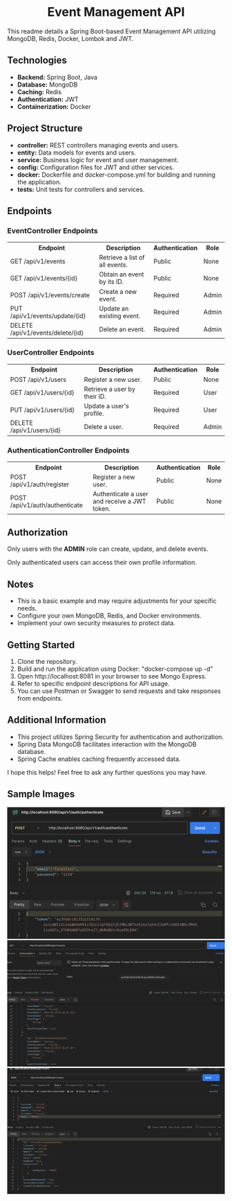 <h1 align="center">Event Management API</h1>

<p>This readme details a Spring Boot-based Event Management API utilizing MongoDB, Redis, Docker, Lombok and JWT.</p>

<h2>Technologies</h2>

<ul>
  <li><strong>Backend:</strong> Spring Boot, Java</li>
  <li><strong>Database:</strong> MongoDB</li>
  <li><strong>Caching:</strong> Redis</li>
  <li><strong>Authentication:</strong> JWT</li>
  <li><strong>Containerization:</strong> Docker</li>
</ul>

<h2>Project Structure</h2>

<ul>
  <li><strong>controller:</strong> REST controllers managing events and users.</li>
  <li><strong>entity:</strong> Data models for events and users.</li>
  <li><strong>service:</strong> Business logic for event and user management.</li>
  <li><strong>config:</strong> Configuration files for JWT and other services.</li>
  <li><strong>docker:</strong> Dockerfile and docker-compose.yml for building and running the application.</li>
  <li><strong>tests:</strong> Unit tests for controllers and services.</li>
</ul>

<h2>Endpoints</h2>

<h3>EventController Endpoints</h3>

<table>
  <tr>
    <th>Endpoint</th>
    <th>Description</th>
    <th>Authentication</th>
    <th>Role</th>
  </tr>
  <tr>
    <td>GET /api/v1/events</td>
    <td>Retrieve a list of all events.</td>
    <td>Public</td>
    <td>None</td>
  </tr>
  <tr>
    <td>GET /api/v1/events/{id}</td>
    <td>Obtain an event by its ID.</td>
    <td>Public</td>
    <td>None</td>
  </tr>
  <tr>
    <td>POST /api/v1/events/create</td>
    <td>Create a new event.</td>
    <td>Required</td>
    <td>Admin</td>
  </tr>
  <tr>
    <td>PUT /api/v1/events/update/{id}</td>
    <td>Update an existing event.</td>
    <td>Required</td>
    <td>Admin</td>
  </tr>
  <tr>
    <td>DELETE /api/v1/events/delete/{id}</td>
    <td>Delete an event.</td>
    <td>Required</td>
    <td>Admin</td>
  </tr>
</table>

<h3>UserController Endpoints</h3>

<table>
  <tr>
    <th>Endpoint</th>
    <th>Description</th>
    <th>Authentication</th>
    <th>Role</th>
  </tr>
  <tr>
    <td>POST /api/v1/users</td>
    <td>Register a new user.</td>
    <td>Public</td>
    <td>None</td>
  </tr>
  <tr>
    <td>GET /api/v1/users/{id}</td>
    <td>Retrieve a user by their ID.</td>
    <td>Required</td>
    <td>User</td>
  </tr>
  <tr>
    <td>PUT /api/v1/users/{id}</td>
    <td>Update a user's profile.</td>
    <td>Required</td>
    <td>User</td>
  </tr>
  <tr>
    <td>DELETE /api/v1/users/{id}</td>
    <td>Delete a user.</td>
    <td>Required</td>
    <td>Admin</td>
  </tr>
</table>

<h3>AuthenticationController Endpoints</h3>

<table>
  <tr>
    <th>Endpoint</th>
    <th>Description</th>
    <th>Authentication</th>
    <th>Role</th>
  </tr>
  <tr>
    <td>POST /api/v1/auth/register</td>
    <td>Register a new user.</td>
    <td>Public</td>
    <td>None</td>
  </tr>
  <tr>
    <td>POST /api/v1/auth/authenticate</td>
    <td>Authenticate a user and receive a JWT token.</td>
    <td>Public</td>
    <td>None</td>
  </tr>
</table>


<h2>Authorization</h2>

<p>Only users with the <strong>ADMIN</strong> role can create, update, and delete events.</p>
<p>Only authenticated users can access their own profile information.</p>

<h2>Notes</h2>

<ul>
  <li>This is a basic example and may require adjustments for your specific needs.</li>
  <li>Configure your own MongoDB, Redis, and Docker environments.</li>
  <li>Implement your own security measures to protect data.</li>
</ul>

<h2>Getting Started</h2>

1. Clone the repository.
2. Build and run the application using Docker: "docker-compose up -d"
3. Open http://localhost:8081 in your browser to see Mongo Express.
4. Refer to specific endpoint descriptions for API usage.
5. You can use Postman or Swagger to send requests and take responses from endpoints.

<h2>Additional Information</h2>

<ul>
  <li>This project utilizes Spring Security for authentication and authorization.</li>
  <li>Spring Data MongoDB facilitates interaction with the MongoDB database.</li>
  <li>Spring Cache enables caching frequently accessed data.</li>
</ul>


I hope this helps! Feel free to ask any further questions you may have.

## Sample Images

![Authorization](images/auth.png)
![Retrieving all events](images/events.png)
![Creating User](images/user_create.png)

